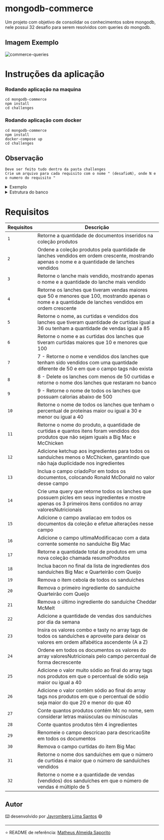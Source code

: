 # mongodb-commerce

Um projeto com objetivo de consolidar os conhecimentos sobre mongodb, nele possui 32 desafio para serem resolvidos com queries do mongodb.

## Imagem Exemplo

![commerce-queries](https://user-images.githubusercontent.com/99821267/201095734-cf916c00-bddf-4d50-a765-df58825d1e7b.png)


# Instruções da aplicação

### Rodando aplicação na maquina

```
cd mongodb-commerce
npm install
cd challenges
```

### Rodando aplicação com docker

```
cd mongodb-commerce
npm install
docker-compose up
cd challenges
```

## Observação
```
Deve ser feito tudo dentro da pasta challenges
Crie um arquivo para cada requisito com o nome " (desafioN), onde N e o numero do requisito " 
```
<details>
<summary>Exemplo</summary>
<br>

![commerce-requisitos](https://user-images.githubusercontent.com/99821267/201094738-acdc7e41-f60f-4c4f-8766-b366edfb4cf3.png)

</details>

<details>
<summary>Estrutura do banco</summary>
<br>

```
[
  {
    "_id": {
      "$oid": "5f280af11532b7276329ba47"
    },
    "nome": "Big Mac",
    "ingredientes": [
      "hamburguer",
      "alface",
      "queijo",
      "molho especial",
      "cebola",
      "picles",
      "pão com gergelim"
    ],
    "tags": [
      "bovino",
      "pão"
    ],
    "valoresNutricionais": [
      {
        "tipo": "calorias",
        "quantidade": 502,
        "unidadeMedida": "kcal",
        "percentual": 25
      },
      {
        "tipo": "carboidratos",
        "quantidade": 45,
        "unidadeMedida": "gramas",
        "percentual": 15
      },
      {
        "tipo": "sódio",
        "quantidade": 1047,
        "unidadeMedida": "miligramas",
        "percentual": 44
      },
      {
        "tipo": "proteínas",
        "quantidade": 27,
        "unidadeMedida": "gramas",
        "percentual": 36
      },
      {
        "tipo": "lipídios",
        "quantidade": 25,
        "unidadeMedida": "gramas",
        "percentual": 45
      }
    ],
    "descricao": "Não existe nada igual\nDois hambúrgures, alface, queijo, molho especial, cebola e picles num pão com gergelim",
    "curtidas": 145,
    "vendidos": 137
  },
  {
    "_id": {
      "$oid": "5f280af11532b7276329ba48"
    },
    "nome": "Quarteirão com Queijo",
    "ingredientes": [
      "hamburguer",
      "queijo",
      "cebola",
      "picles",
      "pão com gergelim",
      "ketchup",
      "mostarda"
    ],
    "valoresNutricionais": [
      {
        "tipo": "calorias",
        "quantidade": 528,
        "unidadeMedida": "kcal",
        "percentual": 26
      },
      {
        "tipo": "carboidratos",
        "quantidade": 33,
        "unidadeMedida": "gramas",
        "percentual": 11
      },
      {
        "tipo": "sódio",
        "quantidade": 1072,
        "unidadeMedida": "miligramas",
        "percentual": 35
      },
      {
        "tipo": "proteínas",
        "quantidade": 30,
        "unidadeMedida": "gramas",
        "percentual": 40
      },
      {
        "tipo": "lipídios",
        "quantidade": 31,
        "unidadeMedida": "gramas",
        "percentual": 56
      }
    ],
    "descricao": "Inigualável. Perfeito.\nUm hambúrguer feito com pura carne bovina, envolvida por duas fatias de queijo temperado com ketchup, mostarda, cebola e picles.",
    "curtidas": 13,
    "vendidos": 39
  },
  {
    "_id": {
      "$oid": "5f280af11532b7276329ba49"
    },
    "nome": "Cheddar McMelt",
    "ingredientes": [
      "hamburguer",
      "queijo cheddar",
      "molho shoyu",
      "cebola grelhada",
      "pão escuro com gergelim"
    ],
    "valoresNutricionais": [
      {
        "tipo": "calorias",
        "quantidade": 468,
        "unidadeMedida": "kcal",
        "percentual": 23
      },
      {
        "tipo": "carboidratos",
        "quantidade": 30,
        "unidadeMedida": "gramas",
        "percentual": 10
      },
      {
        "tipo": "sódio",
        "quantidade": 819,
        "unidadeMedida": "miligramas",
        "percentual": 34
      },
      {
        "tipo": "proteínas",
        "quantidade": 28,
        "unidadeMedida": "gramas",
        "percentual": 37
      },
      {
        "tipo": "lipídios",
        "quantidade": 27,
        "unidadeMedida": "gramas",
        "percentual": 48
      }
    ],
    "descricao": "Sem palavras para descrever.\nFeito com carne bovina, delicioso queijo tipo cheddar derretido, cebola grelhada ao molho shoyu e para completar um pão escuro com gergelim.",
    "curtidas": 36,
    "vendidos": 97
  },
  {
    "_id": {
      "$oid": "5f280af11532b7276329ba4a"
    },
    "nome": "McChicken",
    "ingredientes": [
      "frango empanado",
      "molho suave",
      "alface",
      "pão com gergelim"
    ],
    "valoresNutricionais": [
      {
        "tipo": "calorias",
        "quantidade": 404,
        "unidadeMedida": "kcal",
        "percentual": 20
      },
      {
        "tipo": "carboidratos",
        "quantidade": 36,
        "unidadeMedida": "gramas",
        "percentual": 12
      },
      {
        "tipo": "sódio",
        "quantidade": 718,
        "unidadeMedida": "miligramas",
        "percentual": 24
      },
      {
        "tipo": "proteínas",
        "quantidade": 17,
        "unidadeMedida": "gramas",
        "percentual": 22
      },
      {
        "tipo": "lipídios",
        "quantidade": 22,
        "unidadeMedida": "gramas",
        "percentual": 39
      }
    ],
    "tags": [
      "ave"
    ],
    "descricao": "O sabor que você adora.\nFrango empanado e dourado com molho suave e cremoso, acompanhado de alface crocante num pão com gergelim.",
    "curtidas": 108,
    "vendidos": 85
  },
  {
    "_id": {
      "$oid": "5f280af11532b7276329ba4b"
    },
    "nome": "Extra Chicken",
    "ingredientes": [
      "frango empanado",
      "maionese",
      "alface",
      "pão com gergelim",
      "tomate"
    ],
    "valoresNutricionais": [
      {
        "tipo": "calorias",
        "quantidade": 345,
        "unidadeMedida": "kcal",
        "percentual": 17
      },
      {
        "tipo": "carboidratos",
        "quantidade": 35,
        "unidadeMedida": "gramas",
        "percentual": 12
      },
      {
        "tipo": "sódio",
        "quantidade": 662,
        "unidadeMedida": "miligramas",
        "percentual": 20
      },
      {
        "tipo": "proteínas",
        "quantidade": 13,
        "unidadeMedida": "gramas",
        "percentual": 18
      },
      {
        "tipo": "lipídios",
        "quantidade": 17,
        "unidadeMedida": "gramas",
        "percentual": 29
      }
    ],
    "tags": [
      "ave"
    ],
    "descricao": "Quem ama frango pede.\nPão com gergelim, frango empanado e crocante, alface crespa, tomate fresquinho e a famosa maionese do McDonald's",
    "curtidas": 64,
    "vendidos": 71
  }
]

```

</details>



# Requisitos 

| Requisitos | Descrição |
|---|---|
| `1` | Retorne a quantidade de documentos inseridos na coleção produtos |
| `2` | Ordene a coleção produtos pela quantidade de lanches vendidos em ordem crescente, mostrando apenas o nome e a quantidade de lanches vendidos |
| `3` | Retorne o lanche mais vendido, mostrando apenas o nome e a quantidade do lanche mais vendido |
| `4` | Retorne os lanches que tiveram vendas maiores que 50 e menores que 100, mostrando apenas o nome e a quantidade de lanches vendidos em ordem crescente |
| `5` | Retorne o nome, as curtidas e vendidos dos lanches que tiveram quantidade de curtidas igual a 36 ou tenham a quantidade de vendas igual a 85 |
| `6` | Retorne o nome e as curtidas dos lanches que tiveram curtidas maiores que 10 e menores que 100 |
| `7` | 7 - Retorne o nome e vendidos dos lanches que tenham sido vendidos com uma quantidade diferente de 50 e em que o campo tags não exista |
| `8` | 8 - Delete os lanches com menos de 50 curtidas e retorne o nome dos lanches que restaram no banco |
| `9` | 9 - Retorne o nome de todos os lanches que possuam calorias abaixo de 500 |
| `10` | Retorne o nome de todos os lanches que tenham o percentual de proteínas maior ou igual a 30 e menor ou igual a 40 |
| `11` | Retorne o nome do produto, a quantidade de curtidas e quantos itens foram vendidos dos produtos que não sejam iguais a Big Mac e McChicken |
| `12` | Adicione ketchup aos ingredientes para todos os sanduíches menos o McChicken, garantindo que não haja duplicidade nos ingredientes |
| `13` | Inclua o campo criadoPor em todos os documentos, colocando Ronald McDonald no valor desse campo |
| `14` | Crie uma query que retorne todos os lanches que possuem picles em seus ingredientes e mostre apenas os 3 primeiros itens contidos no array valoresNutricionais |
| `15` | Adicione o campo avaliacao em todos os documentos da coleção e efetue alterações nesse campo |
| `16` | Adicione o campo ultimaModificacao com a data corrente somente no sanduíche Big Mac |
| `17` | Retorne a quantidade total de produtos em uma nova coleção chamada resumoProdutos |
| `18` | Inclua bacon no final da lista de ingredientes dos sanduíches Big Mac e Quarteirão com Queijo |
| `19` | Remova o item cebola de todos os sanduíches |
| `20` | Remova o primeiro ingrediente do sanduíche Quarteirão com Queijo |
| `21` | Remova o último ingrediente do sanduíche Cheddar McMelt |
| `22` | Adicione a quantidade de vendas dos sanduíches por dia da semana |
| `23` | Insira os valores combo e tasty no array tags de todos os sanduíches e aproveite para deixar os valores em ordem alfabética ascendente (A a Z) |
| `24` | Ordene em todos os documentos os valores do array valoresNutricionais pelo campo percentual de forma decrescente |
| `25` | Adicione o valor muito sódio ao final do array tags nos produtos em que o percentual de sódio seja maior ou igual a 40 |
| `26` | Adicione o valor contém sódio ao final do array tags nos produtos em que o percentual de sódio seja maior do que 20 e menor do que 40 |
| `27` | Conte quantos produtos contém Mc no nome, sem considerar letras maiúsculas ou minúsculas |
| `28` | Conte quantos produtos têm 4 ingredientes |
| `29` | Renomeie o campo descricao para descricaoSite em todos os documentos |
| `30` | Remova o campo curtidas do item Big Mac |
| `31` | Retorne o nome dos sanduíches em que o número de curtidas é maior que o número de sanduíches vendidos |
| `32` | Retorne o nome e a quantidade de vendas (vendidos) dos sanduíches em que o número de vendas é múltiplo de 5 |

## Autor 

⌨️ desenvolvido por [Jayromberg Lima Santos](https://www.linkedin.com/in/jayromberg-lima-santos) 😄

---

⭐️ README de referência: [Matheus Almeida Saporito](https://github.com/MatheusNF123)